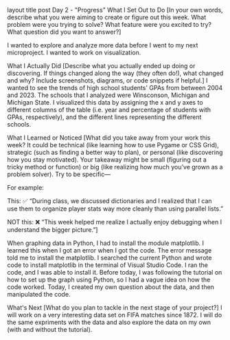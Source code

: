 layout	title
post
Day 2 - "Progress"
What I Set Out to Do
[In your own words, describe what you were aiming to create or figure out this week. What problem were you trying to solve? What feature were you excited to try? What question did you want to answer?]

I wanted to explore and analyze more data before I went to my next microproject. I wanted to work on visualization.


What I Actually Did
[Describe what you actually ended up doing or discovering. If things changed along the way (they often do!), what changed and why? Include screenshots, diagrams, or code snippets if helpful.]
I wanted to see the trends of high school students' GPAs from between 2004 and 2023. The schools that I analyzed were Winsconson, Michigan and Michigan State. I visualized this data by assigning the x and y axes to different columns of the table (i.e. year and percentage of students with GPAs, respectively), and the different lines representing the different schools.

What I Learned or Noticed
[What did you take away from your work this week? It could be technical (like learning how to use Pygame or CSS Grid), strategic (such as finding a better way to plan), or personal (like discovering how you stay motivated). Your takeaway might be small (figuring out a tricky method or function) or big (like realizing how much you’ve grown as a problem solver). Try to be specific—

For example:

This: ✅ “During class, we discussed dictionaries and I realized that I can use them to organize player stats way more cleanly than using parallel lists.”

NOT this: ❌ “This week helped me realize I actually enjoy debugging when I understand the bigger picture.”]

When graphing data in Python, I had to install the module matplotlib. I learned this when I got an error when I got the code. The error message told me to install the matplotlib. I searched the current Python and wrote code to install matplotlib in the terminal of Visual Studio Code. I ran the code, and I was able to install it.
Before today, I was following the tutorial on how to set up the graph using Python, so I had a vague idea on how the code worked. Today, I created my own question about the data, and then manipulated the code.

What's Next
[What do you plan to tackle in the next stage of your project?]
I will work on a very interesting data set on FIFA matches since 1872. I will do the same expriments with the data and also explore the data on my own (with and without the tutorial).
